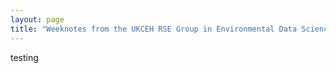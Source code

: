 ```yaml
---
layout: page
title: "Weeknotes from the UKCEH RSE Group in Environmental Data Science"
---
```



testing


